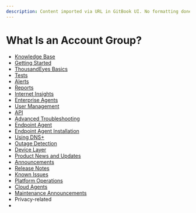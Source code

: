 ```yaml
---
description: Content imported via URL in GitBook UI. No formatting done after import.
---
```


# What Is an Account Group?

*  [Knowledge Base](https://success.thousandeyes.com/Articles?category=Knowledge_Base)
  *  [Getting Started](https://success.thousandeyes.com/Articles?category=Getting_Started)
  *  [ThousandEyes Basics](https://success.thousandeyes.com/Articles?category=ThousandEyes_Basics)
  *  [Tests](https://success.thousandeyes.com/Articles?category=Tests)
  *  [Alerts](https://success.thousandeyes.com/Articles?category=Alerts)
  *  [Reports](https://success.thousandeyes.com/Articles?category=Reports)
  *  [Internet Insights](https://success.thousandeyes.com/Articles?category=Internet_Insights)
  *  [Enterprise Agents](https://success.thousandeyes.com/Articles?category=Enterprise_Agents)
  *  [User Management]()
  *  [API](https://success.thousandeyes.com/Articles?category=API)
  *  [Advanced Troubleshooting](https://success.thousandeyes.com/Articles?category=Advanced_Troubleshooting)
  *  [Endpoint Agent](https://success.thousandeyes.com/Articles?category=Endpoint_Agent_Preview)
  *  [Endpoint Agent Installation](https://success.thousandeyes.com/Articles?category=Endpoint_Agent_Installation)
  *  [Using DNS+](https://success.thousandeyes.com/Articles?category=Using_DNS)
  *  [Outage Detection](https://success.thousandeyes.com/Articles?category=Outage_Detection)
  *  [Device Layer](https://success.thousandeyes.com/Articles?category=Device_Layer_Beta)
*  [Product News and Updates](https://success.thousandeyes.com/Articles?category=Product_News_and_Updates)
  *  [Announcements](https://success.thousandeyes.com/Articles?category=Announcements)
  *  [Release Notes](https://success.thousandeyes.com/Articles?category=Release_Notes)
  *  [Known Issues](https://success.thousandeyes.com/Articles?category=Known_Issues)
*  [Platform Operations](https://success.thousandeyes.com/Articles?category=Platform_Operations)
  *  [Cloud Agents](https://success.thousandeyes.com/Articles?category=Cloud_Agents)
  *  [Maintenance Announcements](https://success.thousandeyes.com/Articles?category=Maintenance_Announcements)
*  Privacy-related
  * 

